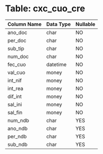 # Table: cxc_cuo_cre

| Column Name | Data Type | Nullable |
|-------------|-----------|----------|
| ano_doc | char | NO |
| per_doc | char | NO |
| sub_tip | char | NO |
| num_doc | char | NO |
| fec_cuo | datetime | NO |
| val_cuo | money | NO |
| int_nif | money | NO |
| int_rea | money | NO |
| dif_int | money | NO |
| sal_ini | money | NO |
| sal_fin | money | NO |
| num_ndb | char | YES |
| ano_ndb | char | YES |
| per_ndb | char | YES |
| sub_ndb | char | YES |
